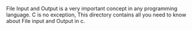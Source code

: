 File Input and Output is a very important concept in any programming language. 
C is no exception, This directory contains all you need to know about File input and Output in c.
